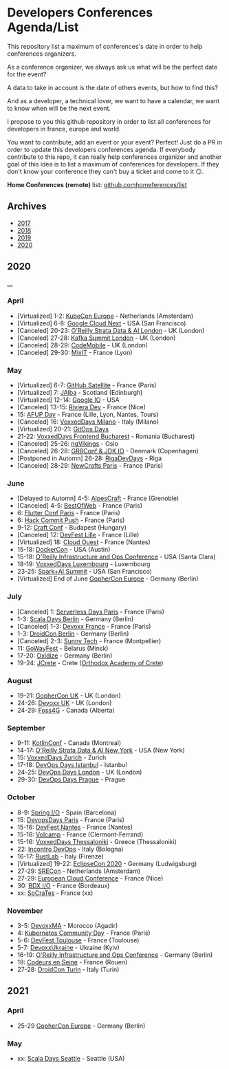 # Developers Conferences Agenda/List

This repository list a maximum of conferences's date in order to help conferences organizers.

As a conference organizer, we always ask us what will be the perfect date for the event?

A data to take in account is the date of others events, but how to find this?

And as a developer, a technical lover, we want to have a calendar, we want to know when will be the next event.

I propose to you this github repository in order to list all conferences for developers in france, europe and world.

You want to contribute, add an event or your event? Perfect! Just do a PR in order to update this developers conferences agenda.
If everybody contribute to this repo, it can really help conferences organizer and another goal of this idea is to list a maximum of conferences for developers.
If they don't know your conference they can't buy a ticket and come to it 😏.

**Home Conferences (remote)** list: [github.comhomeferences/list](https://github.com/homeferences/list)

## Archives

* [2017](archives/2017.md)
* [2018](archives/2018.md)
* [2019](archives/2019.md)
* [2020](archives/2020.md)

## 2020

[...](archives/2020.md)


### April

* [Virtualized] 1-2: [KubeCon Europe](https://events19.linuxfoundation.org/events/kubecon-cloudnativecon-europe-2020/) - Netherlands (Amsterdam)
* [Virtualized] 6-8: [Google Cloud Next](https://cloud.withgoogle.com/next/sf) - USA (San Francisco)
* [Canceled] 20-23: [O'Reilly Strata Data & AI London](https://conferences.oreilly.com/strata-data-ai/public/content/eu) - UK (London)
* [Canceled] 27-28: [Kafka Summit London](https://kafka-summit.org/) - UK (London)
* [Canceled] 28-29: [CodeMobile](http://www.codemobile.co.uk/) - UK (London)
* [Canceled] 29-30: [MixIT](https://mixitconf.org/) - France (Lyon)

### May

* [Virtualized] 6-7: [GitHub Satellite](http://githubsatellite.com) - France (Paris)
* [Virtualized] 7: [JAlba](https://jalba.scot/) - Scotland (Edinburgh)
* [Virtualized] 12-14: [Google IO](https://events.google.com/io/) - USA
* [Canceled] 13-15: [Riviera Dev](https://rivieradev.fr/) - France (Nice)
* 15: [AFUP Day](https://event.afup.org/) - France (Lille, Lyon, Nantes, Tours)
* [Canceled] 16: [VoxxedDays Milano](https://voxxeddays.com/milan/) - Italy (Milano)
* [Virtualized] 20-21: [GitOps Days](https://www.gitopsdays.com/)
* 21-22: [VoxxedDays Frontend Bucharest](https://romania.voxxeddays.com/frontend/) - Romania (Bucharest)
* [Canceled] 25-26: [ngVikings](https://ngvikings.org/) - Oslo
* [Canceled] 26-28: [GR8Conf & JDK IO](https://www.gr8conf.org/) - Denmark (Copenhagen)
* [Postponed in Automn] 26-28: [RigaDevDays](https://2020.rigadevdays.lv/) - Riga
* [Canceled] 28-29: [NewCrafts Paris](https://ncrafts.io/) - France (Paris)

### June

* [Delayed to Automn] 4-5: [AlpesCraft](https://www.alpescraft.fr/) - France (Grenoble)
* [Canceled] 4-5: [BestOfWeb](https://www.bestofweb.paris/) - France (Paris)
* 6: [Flutter Conf Paris](https://flutter-conf.paris/) - France (Paris)
* 6: [Hack Commit Push](https://paris2020.hack-commit-pu.sh/) - France (Paris)
* 9-12: [Craft Conf](https://craft-conf.com/) - Budapest (Hungary)
* [Canceled] 12: [DevFest Lille](http://devfest.gdglille.org) - France (Lille)
* [Virtualized] 18: [Cloud Ouest](https://cloudouest.fr/) - France (Nantes)
* 15-18: [DockerCon](https://www.docker.com/dockercon/) - USA (Austin)
* 15-18: [O'Reilly Infrastructure and Ops Conference](https://conferences.oreilly.com/infrastructure-ops) - USA (Santa Clara)
* 18-19: [VoxxedDays Luxembourg](https://luxembourg.voxxeddays.com/) - Luxembourg
* 23-25: [Spark+AI Summit](https://databricks.com/sparkaisummit) - USA (San Francisco)
* [Virtualized] End of June [GopherCon Europe](https://gophercon.berlin/) - Germany (Berlin)

### July

* [Canceled] 1: [Serverless Days Paris](https://paris.serverlessdays.io/) - France (Paris)
* 1-3: [Scala Days Berlin](https://scaladays.org/) - Germany (Berlin)
* [Canceled] 1-3: [Devoxx France](https://www.devoxx.fr/) - France (Paris)
* 1-3: [DroidCon Berlin](https://www.berlin.droidcon.com/) - Germany (Berlin)
* [Canceled] 2-3: [Sunny Tech](https://sunny-tech.io/) - France (Montpellier)
* 11: [GoWayFest](https://goway.io/) - Belarus (Minsk)
* 17-20: [Oxidize](https://oxidizeconf.com/) - Germany (Berlin)
* 19-24: [JCrete](https://www.jcrete.org/) - Crete ([Orthodox Academy of Crete](http://tinyurl.com/oacrete))

### August

* 19-21: [GopherCon UK](https://www.gophercon.co.uk/) - UK (London)
* 24-26: [Devoxx UK](https://www.devoxx.co.uk/) - UK (London)
* 24-29: [Foss4G](https://2020.foss4g.org/) - Canada (Alberta)

### September

* 9-11: [KotlinConf](https://www.kotlinconf.com/) - Canada (Montreal)
* 14-17: [O'Reilly Strata Data & AI New York](https://conferences.oreilly.com/strata-data-ai/stai-ny) - USA (New York)
* 15: [VoxxedDays Zurich](https://voxxeddays.com/zurich/) - Zurich
* 17-18: [DevOps Days Istanbul](https://devopsdays.istanbul/) - Istanbul
* 24-25: [DevOps Days London](https://devopsdays.org/events/2020-london/welcome/) - UK (London)
* 29-30: [DevOps Days Prague](https://devopsdays.org/events/2020-prague/welcome/) - Prague

### October

* 8-9: [Spring I/O](https://2020.springio.net) - Spain (Barcelona)
* 15: [DevopsDays Paris](https://devopsdays.org/events/2020-paris/welcome/) - France (Paris)
* 15-16: [DevFest Nantes](https://devfest.gdgnantes.com/fr/) - France (Nantes) 
* 15-16: [Volcamp](https://volcamp.io/) - France (Clermont-Ferrand) 
* 15-16: [VoxxedDays Thessaloniki](https://voxxeddays.com/thessaloniki/) - Greece (Thessaloniki)
* 22: [Incontro DevOps](https://2020.incontrodevops.it/) - Italy (Bologna)
* 16-17: [RustLab](https://www.rustlab.it/home) - Italy (Firenze) 
* [Virtualized] 19-22: [EclipseCon 2020](https://www.eclipsecon.org/2020) - Germany (Ludwigsburg)
* 27-29: [SRECon](https://www.usenix.org/srecon) - Netherlands (Amsterdam)
* 27-29: [European Cloud Conference](https://europeancloudconference.com/) - France (Nice)
* 30: [BDX I/O](https://www.bdxio.fr/) - France (Bordeaux)
* xx: [SoCraTes](https://socrates-fr.github.io/) - France (xx)

### November

* 3-5: [DevoxxMA](https://www.devoxx.ma/) - Morocco (Agadir)
* 4: [Kubernetes Community Day](https://kubernetescommunitydays.org/events/2020-paris/) - France (Paris)
* 5-6: [DevFest Toulouse](https://devfesttoulouse.fr/) - France (Toulouse)
* 5-7: [DevoxxUkraine](https://devoxx.com.ua/) - Ukraine (Kyiv)
* 16-19: [O'Reilly Infrastructure and Ops Conference](https://conferences.oreilly.com/infrastructure-ops) - Germany (Berlin)
* 19: [Codeurs en Seine](https://www.codeursenseine.com) - France (Rouen)
* 27-28: [DroidCon Turin](https://it.droidcon.com/2020/it) - Italy (Turin)

## 2021

### April

* 25-29 [GopherCon Europe](https://gophercon.berlin/) - Germany (Berlin)

### May

* xx: [Scala Days Seattle](https://scaladays.org/) - Seattle (USA)
